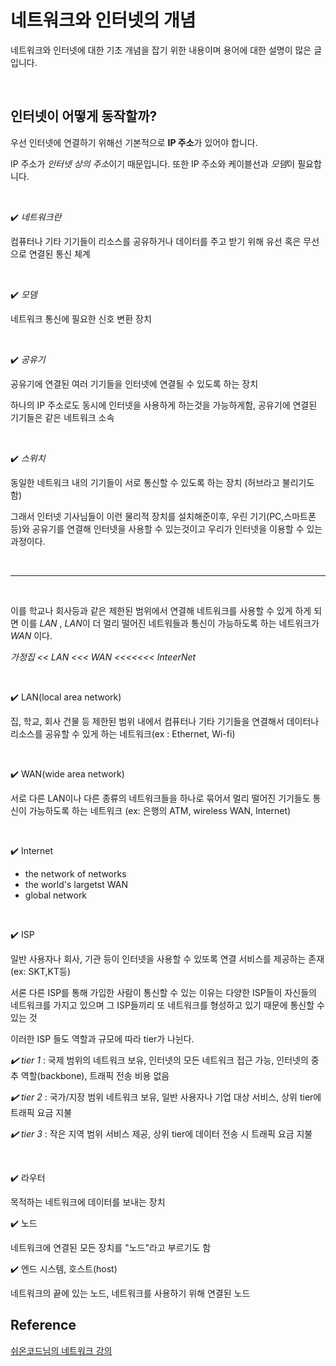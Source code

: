 # 네트워크와 인터넷의 개념

네트워크와 인터넷에 대한 기초 개념을 잡기 위한 내용이며 용어에 대한 설명이 많은 글입니다.

<br>

## 인터넷이 어떻게 동작할까?

우선 인터넷에 연결하기 위해선 기본적으로 **IP 주소**가 있어야 합니다.

IP 주소가 *인터넷 상의 주소*이기 때문입니다. 또한 IP 주소와 케이블선과 *모뎀*이 필요합니다.

<br>

✔️ *네트워크란*

 컴퓨터나 기타 기기들이 리소스를 공유하거나 데이터를 주고 받기 위해 유선 혹은 무선으로 연결된 통신 체계

 <br>

 ✔️ *모뎀*

 네트워크 통신에 필요한 신호 변환 장치

<br>

 ✔️ *공유기*

공유기에 연결된 여러 기기들을 인터넷에 연결될 수 있도록 하는 장치

하나의 IP 주소로도 동시에 인터넷을 사용하게 하는것을 가능하게함, 공유기에 연결된 기기들은 같은 네트워크 소속

<br>

✔️ *스위치*

동일한 네트워크 내의 기기들이 서로 통신할 수 있도록 하는 장치 (허브라고 불리기도 함)


그래서 인터넷 기사님들이 이런 물리적 장치를 설치해준이후, 우린 기기(PC,스마트폰등)와 공유기를 연결해 인터넷을 사용할 수 있는것이고 우리가 인터넷을 이용할 수 있는 과정이다.

<br>

---

<br>

이를 학교나 회사등과 같은 제한된 범위에서 연결해 네트워크를 사용할 수 있게 하게 되면 이를 *LAN* , *LAN*이 더 멀리 떨어진 네트워들과 통신이 가능하도록 하는 네트워크가 *WAN* 이다.

*가정집 << LAN <<< WAN <<<<<<< InteerNet*

<br>

✔️ LAN(local area network)

집, 학교, 회사 건물 등 제한된 범위 내에서 컴퓨터나 기타 기기들을 연결해서 데이터나 리소스를 공유할 수 있게 하는 네트워크(ex : Ethernet, Wi-fi)

<br>

✔️ WAN(wide area network)

서로 다른 LAN이나 다른 종류의 네트워크들을 하나로 묶어서 멀리 떨어진 기기들도 통신이 가능하도록 하는 네트워크
(ex: 은행의 ATM, wireless WAN, Internet)

<br>

✔️ Internet

- the network of networks
- the world's largetst WAN
- global network

<br>

✔️ ISP

일반 사용자나 회사, 기관 등이 인터넷을 사용할 수 있또록 연결 서비스를 제공하는 존재(ex: SKT,KT등)

서론 다른 ISP를 통해 가입한 사람이 통신할 수 있는 이유는 다양한 ISP들이 자신들의 네트워크를 가지고 있으며 그 ISP들끼리 또 네트워크를 형성하고 있기 때문에 통신할 수 있는 것

이러한 ISP 들도 역할과 규모에 따라 tier가 나뉜다.


*✔️ tier 1* : 국제 범위의 네트워크 보유, 인터넷의 모든 네트워크 접근 가능, 인터넷의 중추 역할(backbone), 트래픽 전송 비용 없음

*✔️ tier 2* : 국가/지장 범위 네트워크 보유,
일반 사용자나 기업 대상 서비스, 상위 tier에 트래픽 요금 지불

*✔️ tier 3* : 작은 지역 범위 서비스 제공, 상위 tier에 데이터 전송 시 트래픽 요금 지불

<br>

✔️ 라우터

목적하는 네트워크에 데이터를 보내는 장치

✔️ 노드

네트워크에 연결된 모든 장치를 "노드"라고 부르기도 함

✔️ 엔드 시스템, 호스트(host)

네트워크의 끝에 있는 노드, 네트워크를 사용하기 위해 연결된 노드


## Reference
[쉬온코드님의 네트워크 강의](https://www.youtube.com/watch?v=oFKYzp6gGfc)
